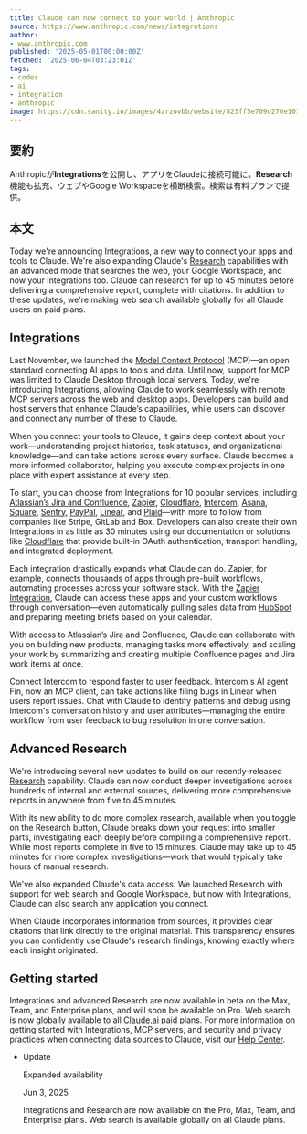 ```yaml
---
title: Claude can now connect to your world | Anthropic
source: https://www.anthropic.com/news/integrations
author:
- www.anthropic.com
published: '2025-05-01T00:00:00Z'
fetched: '2025-06-04T03:23:01Z'
tags:
- codex
- ai
- integration
- anthropic
image: https://cdn.sanity.io/images/4zrzovbb/website/823ff5e709d270e101840e349b539c4cb636dab9-1201x1201.png
---
```


## 要約

Anthropicが**Integrations**を公開し、アプリをClaudeに接続可能に。**Research**機能も拡充、ウェブやGoogle Workspaceを横断検索。検索は有料プランで提供。

## 本文

Today we're announcing Integrations, a new way to connect your apps and tools to Claude. We're also expanding Claude's [Research](https://www.anthropic.com/news/research) capabilities with an advanced mode that searches the web, your Google Workspace, and now your Integrations too. Claude can research for up to 45 minutes before delivering a comprehensive report, complete with citations. In addition to these updates, we're making web search available globally for all Claude users on paid plans.

## Integrations

Last November, we launched the [Model Context Protocol](https://www.anthropic.com/news/model-context-protocol) (MCP)—an open standard connecting AI apps to tools and data. Until now, support for MCP was limited to Claude Desktop through local servers. Today, we're introducing Integrations, allowing Claude to work seamlessly with remote MCP servers across the web and desktop apps. Developers can build and host servers that enhance Claude’s capabilities, while users can discover and connect any number of these to Claude.

When you connect your tools to Claude, it gains deep context about your work—understanding project histories, task statuses, and organizational knowledge—and can take actions across every surface. Claude becomes a more informed collaborator, helping you execute complex projects in one place with expert assistance at every step.

To start, you can choose from Integrations for 10 popular services, including [Atlassian’s Jira and Confluence](https://www.atlassian.com/platform/remote-mcp-server), [Zapier](https://zapier.com/mcp), [Cloudflare](https://github.com/cloudflare/mcp-server-cloudflare/tree/main), [Intercom](https://www.intercom.com/blog/introducing-model-context-protocol-fin), [Asana](https://developers.asana.com/docs/using-asanas-model-control-protocol-mcp-server), [Square](https://developer.squareup.com/docs/mcp), [Sentry](https://docs.sentry.io/product/sentry-mcp/), [PayPal](https://www.paypal.ai/), [Linear](https://linear.app/changelog/2025-05-01-mcp), and [Plaid](https://api.dashboard.plaid.com/mcp/sse)—with more to follow from companies like Stripe, GitLab and Box. Developers can also create their own Integrations in as little as 30 minutes using our documentation or solutions like [Cloudflare](https://blog.cloudflare.com/remote-model-context-protocol-servers-mcp/) that provide built-in OAuth authentication, transport handling, and integrated deployment.

Each integration drastically expands what Claude can do. Zapier, for example, connects thousands of apps through pre-built workflows, automating processes across your software stack. With the [Zapier Integration](https://zapier.com/mcp), Claude can access these apps and your custom workflows through conversation—even automatically pulling sales data from [HubSpot](https://developers.hubspot.com/mcp) and preparing meeting briefs based on your calendar.

With access to Atlassian’s Jira and Confluence, Claude can collaborate with you on building new products, managing tasks more effectively, and scaling your work by summarizing and creating multiple Confluence pages and Jira work items at once.

Connect Intercom to respond faster to user feedback. Intercom's AI agent Fin, now an MCP client, can take actions like filing bugs in Linear when users report issues. Chat with Claude to identify patterns and debug using Intercom's conversation history and user attributes—managing the entire workflow from user feedback to bug resolution in one conversation.

## Advanced Research

We're introducing several new updates to build on our recently-released [Research](https://www.anthropic.com/news/research) capability. Claude can now conduct deeper investigations across hundreds of internal and external sources, delivering more comprehensive reports in anywhere from five to 45 minutes.

With its new ability to do more complex research, available when you toggle on the Research button, Claude breaks down your request into smaller parts, investigating each deeply before compiling a comprehensive report. While most reports complete in five to 15 minutes, Claude may take up to 45 minutes for more complex investigations—work that would typically take hours of manual research.

We've also expanded Claude's data access. We launched Research with support for web search and Google Workspace, but now with Integrations, Claude can also search any application you connect.

When Claude incorporates information from sources, it provides clear citations that link directly to the original material. This transparency ensures you can confidently use Claude's research findings, knowing exactly where each insight originated.

## Getting started

Integrations and advanced Research are now available in beta on the Max, Team, and Enterprise plans, and will soon be available on Pro. Web search is now globally available to all [Claude.ai](http://claude.ai) paid plans. For more information on getting started with Integrations, MCP servers, and security and privacy practices when connecting data sources to Claude, visit our [Help Center](https://support.anthropic.com/en/articles/11175166-about-integrations-using-remote-mcp).

- Update

  Expanded availability

  Jun 3, 2025

  Integrations and Research are now available on the Pro, Max, Team, and Enterprise plans.
  Web search is available globally on all Claude plans.
